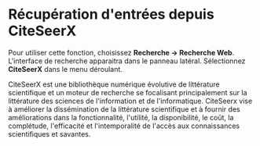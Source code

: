 # Récupération d'entrées depuis CiteSeerX

Pour utiliser cette fonction, choisissez **Recherche -&gt; Recherche Web**. L'interface de recherche apparaitra dans le panneau latéral. Sélectionnez **CiteSeerX** dans le menu déroulant.

CiteSeerX est une bibliothèque numérique évolutive de littérature scientifique et un moteur de recherche se focalisant principalement sur la littérature des sciences de l'information et de l'informatique. CiteSeerx vise à améliorer la dissémination de la littérature scientifique et à fournir des améliorations dans la fonctionnalité, l'utilité, la disponibilité, le coût, la complétude, l'efficacité et l'intemporalité de l'accès aux connaissances scientifiques et savantes.
